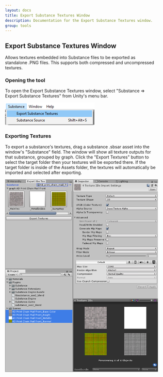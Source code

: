 ```yaml
---
layout: docs
title: Export Substance Textures Window
description: Documentation for the Export Substance Textures window.
group: tools
---
```


Export Substance Textures Window
--------------------------------
Allows textures embedded into Substance files to be exported as standalone .PNG files. This supports both compressed and uncompressed textures.

### Opening the tool
To open the Export Substance Textures window, select "Substance => Export Substance Textures" from Unity's menu bar.

![Window menu item](../images/tools/ExpSbsTex01.png)

### Exporting Textures
To export a substance's textures, drag a substance .sbsar asset into the window's "Substance" field. The window will show all texture outputs for that substance, grouped by graph. Click the "Export Textures" button to select the target folder then your textures will be exported there. If the target folder is inside of the Assets folder, the textures will automatically be imported and selected after exporting.

![Window menu item](../images/tools/ExpSbsTex05.png)
